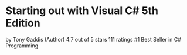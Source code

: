 # Starting out with Visual C# 5th Edition
by Tony Gaddis  (Author)
4.7 out of 5 stars    111 ratings
#1 Best Seller in C# Programming